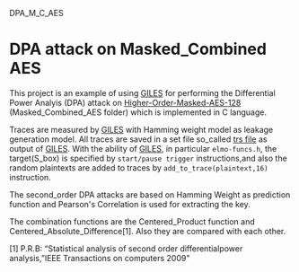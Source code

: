 DPA_M_C_AES
# DPA attack on Masked_Combined AES

This project is an example of using [GILES](https://github.com/sca-research/GILES) for performing the Differential Power Analyis (DPA) attack on [Higher-Order-Masked-AES-128](https://github.com/knarfrank/Higher-Order-Masked-AES-128) (Masked_Combined_AES folder) which is implemented in C language.

Traces are measured by [GILES](https://github.com/sca-research/GILES) with Hamming weight model as leakage generation model.
All traces are saved in a set file so_called [trs file](https://www.riscure.com/security-tools/inspector-sca/) as output of [GILES](https://github.com/sca-research/GILES).
With the ability of [GILES](https://github.com/sca-research/GILES), in particular `elmo-funcs.h`, the target(S_box) is specified by `start/pause trigger` instructions,and also the random plaintexts are added to traces by `add_to_trace(plaintext,16)` instruction.

The second_order DPA attacks are based on Hamming Weight as prediction function and Pearson's Correlation is used for extracting the key.

The combination functions are the Centered_Product function and Centered_Absolute_Difference[1]. Also they are compared with each other. 
 

[1] P.R.B: “Statistical analysis of second order differentialpower analysis,”IEEE Transactions on computers 2009"

